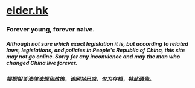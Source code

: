 # [elder.hk](https://elder.hk)
### Forever young, forever naive.
##### Although not sure which exact legislation it is, but according to related laws, legislations, and policies in People's Republic of China, this site may not go online. Sorry for any inconvience and may the man who changed China live forever.
##### 根据相关法律法规和政策，该网站已凉，仅为存档，特此通告。

